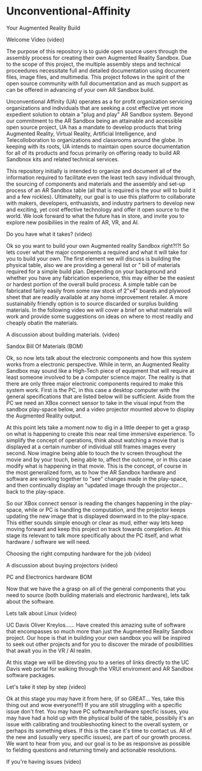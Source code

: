 # Unconventional-Affinity

Your Augmented Reality Build

Welcome Video (video)


The purpose of this repository is to guide open source users through the assembly process for creating their own Augmented Reality Sandbox. Due to the scope of this project, the multiple assembly steps and technical proceedures necessitate full and detailed documentation using document files, image files, and multimedia. This project follows in the spirit of the open source community with full documentation and as much support as can be offered in advancing of your own AR Sandbox build. 

Unconventional Affinity (UA) operates as a for profit organization servicing organizations and individuals that are seeking a cost effective yet more expedient solution to obtain a "plug and play" AR Sandbox system. Beyond our commitment to the AR Sandbox being an attainable and accessible open source project, UA has a mandate to develop products that bring Augmented Reality, Virtual Reality, Artificial Intelligence, and Telecolloboration to organizations and classrooms around the globe. In keeping with its roots, UA intends to maintain open source documentation for all of its products and focus primarily on offering ready to build AR Sandbnox kits and related technical services.

This repository initially is intended to organize and document all of the information required to facilitate even the least tech savy individual through, the sourcing of components and materials and the assembly and set-up process of an AR Sandbox table (all that is required is the your will to build it and a few nickles). Ultimatelty, our goal is to use this platform to collaborate with makers, developers, enthuasists, and industry partners to develop new and exciting, yet cost effective technology and offer it open source to the world. We look forward to what the future has in store, and invite you to explore new posibiliies in the realm of AR, VR, and AI.  

Do you have what it takes? (video)

Ok so you want to build your own Augmented reality Sandbox right?!?! So lets cover what the major components a required and what it will take for you to build your own. The first element we will discuss is building the physical table, also we are providing a general list or " bill of materials required for a simple build plan. Depending on your background and whether you have any fabrication experience, this may either be the easiest or hardest portion of the overall build process. A simple table can be fabricated fairly easily from some raw stock of 2"x4" boards and plywood sheet that are readily available at any home improvement retailer. A more sustainabily friendly option is to source discarded or surplus building materials. In the following video we will cover a brief on what materials will work and provide some suggestions on ideas on where to most readily and cheaply obatin the materials.     

A discussion about building materials. (video)


Sandox Bill Of Materials (BOM) 

Ok, so now lets talk about the electronic components and how this system works from a electronic perspective. While in term, an Augmented Reality Sandbox may sound like a High-Tech piece of equipment that will require at least someone involved to be a computer science major. The reality is that there are only three major electronic components required to make this system work. First is the PC, in this case a desktop computer with the general specifications that are listed below will be sufficient. Aside from the PC we need an XBox connect sensor to take in the visual input from the sandbox play-space below, and a video projector mounted above to display the Augmented Reality output. 

At this point lets take a moment now to dig in a little deeper to get a grasp on what is happening to create this near real time immersive experience. To simplify the concept of operations, think about watching a movie that is displayed at a certain number of individual still frames images every second. Now imagine being able to touch the tv screen throughout the movie and by your touch, being able to, affect the outcome, or in this case modify what is happening in that movie. This is the concept, of course in the most generalized form, as to how the AR Sandbox hardware and software are working together to "see" changes made in the play-space, and then continually display an "updated image through the projector... back to the play-space. 

So our XBox connect sensor is reading the changes happening in the play-space, while or PC is handling the computation, and the projector keeps updating the new image that is displayed downward in to the play-space. This either sounds simple enough or clear as mud, either way lets keep moving forward and keep this project on track towards completion. At this stage its relevant to talk more specifically about the PC itself, and what hardware / software we will need.

Choosing the right computing hardware for the job (video)


A discussion about buying projectors (video)


PC and Electronics hardware BOM


Now that we have the a grasp on all of the general components that you need to source (both building materials and electronic hardware), lets talk about the software. 

Lets talk about Linux (video)

UC Davis Oliver Kreylos...... Have created this amazing suite of software that encompasses so much more than just the Augmented Reality Sandbox project. Our hope is that in building your own sandbox you will be inspired to seek out other projects and for you to discover the mirade of posibillities that await you in the VR / AI realm. 

At this stage we will be direvting you to a series of links directly to the UC Davis web portal for walking through the VRUI enviroment and AR Sandbox software packages.

Let's take it step by step (video)


Ok at this stage you may have it from here, (if so GREAT... Yes, take this thing out and wow everyone!!!) If you are still struggling with a specific issue don't fret. You may have PC software/hardware specfic issues, you may have had a hold up with the physical build of the table, possibily it's an issue with calibrating and troubleshooting kinect to the overall system, or perhaps its something elses. If this is the case it's time to contact us. All of the new and (usually very specific issues), are part of our growth process. We want to hear from you, and our goal is to be as responsive as possible to fielding questions and returning timely and actionable resolutions.

If you're having issues (video)

